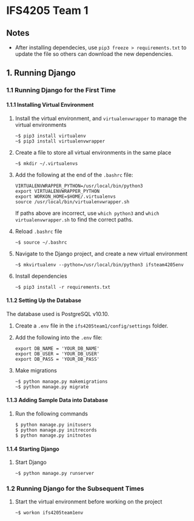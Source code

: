 # IFS4205 Team 1

## Notes

+ After installing dependecies, use `pip3 freeze > requirements.txt` to update the file so others can download the new dependencies.

## 1. Running Django

### 1.1 Running Django for the First Time

#### 1.1.1 Installing Virtual Environment

1. Install the virtual environment, and `virtualenvwrapper` to manage the virtual environments

   ```
   ~$ pip3 install virtualenv
   ~$ pip3 install virtualenvwrapper
   ```

2. Create a file to store all virtual environments in the same place

   `~$ mkdir ~/.virtualenvs`

3. Add the following at the end of the `.bashrc` file:

   ```
   VIRTUALENVWRAPPER_PYTHON=/usr/local/bin/python3
   export VIRTUALENVWRAPPER_PYTHON
   export WORKON_HOME=$HOME/.virtualenvs
   source /usr/local/bin/virtualenvwrapper.sh
   ```

   If paths above are incorrect, use `which python3` and `which virtualenvwrapper.sh` to find the correct paths.

4. Reload `.bashrc` file

   `~$ source ~/.bashrc`

5. Navigate to the Django project, and create a new virtual environment

   `~$ mkvirtualenv --python=/usr/local/bin/python3 ifsteam4205env`

6. Install dependencies

   `~$ pip3 install -r requirements.txt`

#### 1.1.2 Setting Up the Database

The database used is PostgreSQL v10.10.

1. Create a `.env` file in the `ifs4205team1/config/settings` folder.

2. Add the following into the `.env` file:

   ```
   export DB_NAME = 'YOUR_DB_NAME'
   export DB_USER = 'YOUR_DB_USER'
   export DB_PASS = 'YOUR_DB_PASS'
   ```

3. Make migrations

   ```
   ~$ python manage.py makemigrations
   ~$ python manage.py migrate
   ```

#### 1.1.3 Adding Sample Data into Database   

1. Run the following commands

   ```
   $ python manage.py initusers
   $ python manage.py initrecords
   $ python manage.py initnotes
   ```

#### 1.1.4 Starting Django

1. Start Django

   `~$ python manage.py runserver`

### 1.2 Running Django for the Subsequent Times

1. Start the virtual environment before working on the project

   `~$ workon ifs4205team1env`